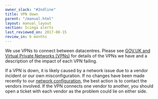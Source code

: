 ```yaml
---
owner_slack: "#2ndline"
title: VPN down
parent: "/manual.html"
layout: manual_layout
section: Icinga alerts
last_reviewed_on: 2017-08-15
review_in: 6 months
---
```


We use VPNs to connect between datacentres. Please see
[GOV.UK and Virtual Private Networks (VPNs)](/manual/vpn.html) for details of the
VPNs we have and a description of the impact of each VPN failing.

If a VPN is down, it is likely caused by a network issue due to a vendor
incident or our own misconfiguration. If no changes have been made
recently to our [network
configuration](https://github.com/alphagov/govuk-provisioning), the best
action is to contact the vendors involved. If the VPN connects one
vendor to another, you should open a ticket with each vendor as the
problem could lie on either side.


